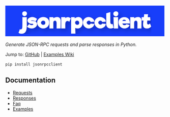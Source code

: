 <style>
.md-content__inner h1:first-of-type {
  display: none;
}
</style>

![jsonrpcclient](images/logo.png)

_Generate JSON-RPC requests and parse responses in Python._

Jump to:
[GitHub](https://github.com/explodinglabs/jsonrpcclient) |
[Examples Wiki](https://github.com/explodinglabs/jsonrpcclient/wiki)

```sh
pip install jsonrpcclient
```

## Documentation

- [Requests](requests.md)
- [Responses](responses.md)
- [Faq](faq.md)
- [Examples](examples.md)
